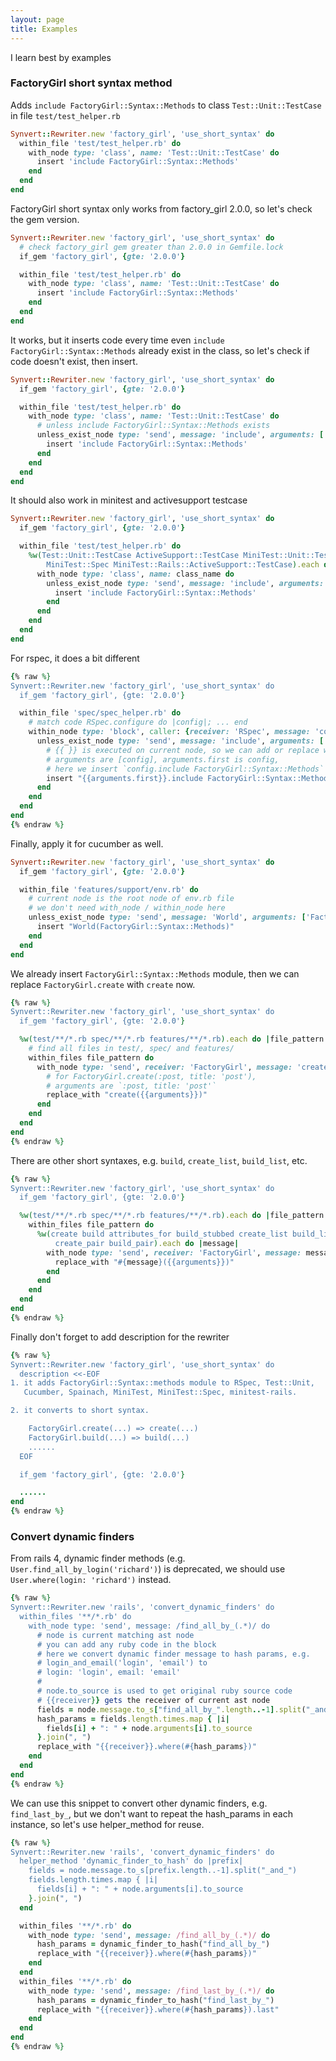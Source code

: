 ```yaml
---
layout: page
title: Examples
---
```


I learn best by examples

### FactoryGirl short syntax method

Adds `include FactoryGirl::Syntax::Methods` to class
`Test::Unit::TestCase` in file `test/test_helper.rb`

```ruby
Synvert::Rewriter.new 'factory_girl', 'use_short_syntax' do
  within_file 'test/test_helper.rb' do
    with_node type: 'class', name: 'Test::Unit::TestCase' do
      insert 'include FactoryGirl::Syntax::Methods'
    end
  end
end
```

FactoryGirl short syntax only works from factory\_girl 2.0.0, so let's
check the gem version.

```ruby
Synvert::Rewriter.new 'factory_girl', 'use_short_syntax' do
  # check factory_girl gem greater than 2.0.0 in Gemfile.lock
  if_gem 'factory_girl', {gte: '2.0.0'}

  within_file 'test/test_helper.rb' do
    with_node type: 'class', name: 'Test::Unit::TestCase' do
      insert 'include FactoryGirl::Syntax::Methods'
    end
  end
end
```

It works, but it inserts code every time even `include
FactoryGirl::Syntax::Methods` already exist in the class, so let's check
if code doesn't exist, then insert.

```ruby
Synvert::Rewriter.new 'factory_girl', 'use_short_syntax' do
  if_gem 'factory_girl', {gte: '2.0.0'}

  within_file 'test/test_helper.rb' do
    with_node type: 'class', name: 'Test::Unit::TestCase' do
      # unless include FactoryGirl::Syntax::Methods exists
      unless_exist_node type: 'send', message: 'include', arguments: ['FactoryGirl::Syntax::Methods'] do
        insert 'include FactoryGirl::Syntax::Methods'
      end
    end
  end
end
```

It should also work in minitest and activesupport testcase

```ruby
Synvert::Rewriter.new 'factory_girl', 'use_short_syntax' do
  if_gem 'factory_girl', {gte: '2.0.0'}

  within_file 'test/test_helper.rb' do
    %w(Test::Unit::TestCase ActiveSupport::TestCase MiniTest::Unit::TestCase
        MiniTest::Spec MiniTest::Rails::ActiveSupport::TestCase).each do |class_name|
      with_node type: 'class', name: class_name do
        unless_exist_node type: 'send', message: 'include', arguments: ['FactoryGirl::Syntax::Methods'] do
          insert 'include FactoryGirl::Syntax::Methods'
        end
      end
    end
  end
end
```

For rspec, it does a bit different

```ruby
{% raw %}
Synvert::Rewriter.new 'factory_girl', 'use_short_syntax' do
  if_gem 'factory_girl', {gte: '2.0.0'}

  within_file 'spec/spec_helper.rb' do
    # match code RSpec.configure do |config|; ... end
    within_node type: 'block', caller: {receiver: 'RSpec', message: 'configure'} do
      unless_exist_node type: 'send', message: 'include', arguments: ['FactoryGirl::Syntax::Methods'] do
        # {{ }} is executed on current node, so we can add or replace with some old code,
        # arguments are [config], arguments.first is config,
        # here we insert `config.include FactoryGirl::Syntax::Methods`
        insert "{{arguments.first}}.include FactoryGirl::Syntax::Methods"
      end
    end
  end
end
{% endraw %}
```

Finally, apply it for cucumber as well.

```ruby
Synvert::Rewriter.new 'factory_girl', 'use_short_syntax' do
  if_gem 'factory_girl', {gte: '2.0.0'}

  within_file 'features/support/env.rb' do
    # current node is the root node of env.rb file
    # we don't need with_node / within_node here
    unless_exist_node type: 'send', message: 'World', arguments: ['FactoryGirl::Syntax::Methods'] do
      insert "World(FactoryGirl::Syntax::Methods)"
    end
  end
end
```

We already insert `FactoryGirl::Syntax::Methods` module, then we can
replace `FactoryGirl.create` with `create` now.

```ruby
{% raw %}
Synvert::Rewriter.new 'factory_girl', 'use_short_syntax' do
  if_gem 'factory_girl', {gte: '2.0.0'}

  %w(test/**/*.rb spec/**/*.rb features/**/*.rb).each do |file_pattern|
    # find all files in test/, spec/ and features/
    within_files file_pattern do
      with_node type: 'send', receiver: 'FactoryGirl', message: 'create' do
        # for FactoryGirl.create(:post, title: 'post'),
        # arguments are `:post, title: 'post'`
        replace_with "create({{arguments}})"
      end
    end
  end
end
{% endraw %}
```

There are other short syntaxes, e.g. `build`, `create_list`, `build_list`, etc.

```ruby
{% raw %}
Synvert::Rewriter.new 'factory_girl', 'use_short_syntax' do
  if_gem 'factory_girl', {gte: '2.0.0'}

  %w(test/**/*.rb spec/**/*.rb features/**/*.rb).each do |file_pattern|
    within_files file_pattern do
      %w(create build attributes_for build_stubbed create_list build_list
          create_pair build_pair).each do |message|
        with_node type: 'send', receiver: 'FactoryGirl', message: message do
          replace_with "#{message}({{arguments}})"
        end
      end
    end
  end
end
{% endraw %}
```

Finally don't forget to add description for the rewriter

```ruby
{% raw %}
Synvert::Rewriter.new 'factory_girl', 'use_short_syntax' do
  description <<-EOF
1. it adds FactoryGirl::Syntax::methods module to RSpec, Test::Unit,
   Cucumber, Spainach, MiniTest, MiniTest::Spec, minitest-rails.

2. it converts to short syntax.

    FactoryGirl.create(...) => create(...)
    FactoryGirl.build(...) => build(...)
    ......
  EOF

  if_gem 'factory_girl', {gte: '2.0.0'}

  ......
end
{% endraw %}
```

### Convert dynamic finders

From rails 4, dynamic finder methods (e.g.
`User.find_all_by_login('richard')`) is deprecated, we should use
`User.where(login: 'richard')` instead.

```ruby
{% raw %}
Synvert::Rewriter.new 'rails', 'convert_dynamic_finders' do
  within_files '**/*.rb' do
    with_node type: 'send', message: /find_all_by_(.*)/ do
      # node is current matching ast node
      # you can add any ruby code in the block
      # here we convert dynamic finder message to hash params, e.g.
      # login_and_email('login', 'email') to
      # login: 'login', email: 'email'
      #
      # node.to_source is used to get original ruby source code
      # {{receiver}} gets the receiver of current ast node
      fields = node.message.to_s["find_all_by_".length..-1].split("_and_")
      hash_params = fields.length.times.map { |i|
        fields[i] + ": " + node.arguments[i].to_source
      }.join(", ")
      replace_with "{{receiver}}.where(#{hash_params})"
    end
  end
end
{% endraw %}
```

We can use this snippet to convert other dynamic finders, e.g.
`find_last_by_`, but we don't want to repeat the hash\_params
in each instance, so let's use helper\_method for reuse.

```ruby
{% raw %}
Synvert::Rewriter.new 'rails', 'convert_dynamic_finders' do
  helper_method 'dynamic_finder_to_hash' do |prefix|
    fields = node.message.to_s[prefix.length..-1].split("_and_")
    fields.length.times.map { |i|
      fields[i] + ": " + node.arguments[i].to_source
    }.join(", ")
  end

  within_files '**/*.rb' do
    with_node type: 'send', message: /find_all_by_(.*)/ do
      hash_params = dynamic_finder_to_hash("find_all_by_")
      replace_with "{{receiver}}.where(#{hash_params})"
    end
  end
  within_files '**/*.rb' do
    with_node type: 'send', message: /find_last_by_(.*)/ do
      hash_params = dynamic_finder_to_hash("find_last_by_")
      replace_with "{{receiver}}.where(#{hash_params}).last"
    end
  end
end
{% endraw %}
```
